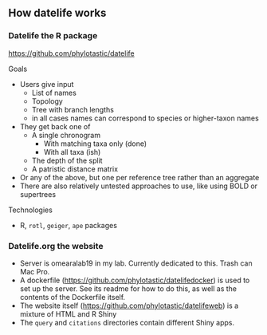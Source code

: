 ## How datelife works

### Datelife the R package

https://github.com/phylotastic/datelife

Goals
* Users give input
    * List of names
    * Topology
    * Tree with branch lengths
    * in all cases names can correspond to species or higher-taxon names
* They get back one of
    * A single chronogram
        * With matching taxa only (done)
        * With all taxa (ish)
    * The depth of the split
    * A patristic distance matrix
* Or any of the above, but one per reference tree rather than an aggregate
* There are also relatively untested approaches to use, like using BOLD or supertrees

Technologies
* R, `rotl`, `geiger`, `ape` packages

### Datelife.org the website

* Server is omearalab19 in my lab. Currently dedicated to this. Trash can Mac Pro.
* A dockerfile (https://github.com/phylotastic/datelifedocker) is used to set up the server. See its readme for how to do this, as well as the contents of the Dockerfile itself.
* The website itself (https://github.com/phylotastic/datelifeweb) is a mixture of HTML and R Shiny
* The `query` and `citations` directories contain different Shiny apps.
